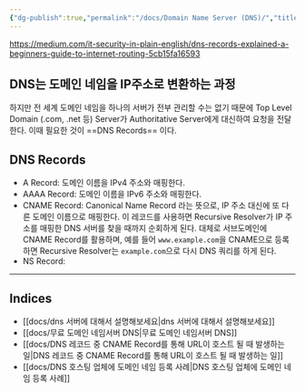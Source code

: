 ```yaml
---
{"dg-publish":true,"permalink":"/docs/Domain Name Server (DNS)/","title":"Domain Name Server (DNS)"}
---
```


<https://medium.com/it-security-in-plain-english/dns-records-explained-a-beginners-guide-to-internet-routing-5cb15fa16593>

## DNS는 도메인 네임을 IP주소로 변환하는 과정

하지만 전 세계 도메인 네임을 하나의 서버가 전부 관리할 수는 없기 때문에 Top Level Domain (.com, .net 등) Server가 Authoritative Server에게 대신하여 요청을 전달한다. 이때 필요한 것이 ==DNS Records== 이다.

## DNS Records

- A Record: 도메인 이름을 IPv4 주소와 매핑한다.
- AAAA Record: 도메인 이름을 IPv6 주소와 매핑한다.
- CNAME Record: Canonical Name Record 라는 뜻으로, IP 주소 대신에 또 다른 도메인 이름으로 매핑한다. 이 레코드를 사용하면 Recursive Resolver가 IP 주소를 매핑한 DNS 서버를 찾을 때까지 순회하게 된다. 대체로 서브도메인에 CNAME Record를 활용하며, 예를 들어 `www.example.com`을 CNAME으로 등록하면 Recursive Resolver는 `example.com`으로 다시 DNS 쿼리를 하게 된다.
- NS Record: 

---

## Indices

- [[docs/dns 서버에 대해서 설명해보세요\|dns 서버에 대해서 설명해보세요]]
- [[docs/무료 도메인 네임서버 DNS\|무료 도메인 네임서버 DNS]]
- [[docs/DNS 레코드 중 CNAME Record를 통해 URL이 호스트 될 때 발생하는 일\|DNS 레코드 중 CNAME Record를 통해 URL이 호스트 될 때 발생하는 일]]
- [[docs/DNS 호스팅 업체에 도메인 네임 등록 사례\|DNS 호스팅 업체에 도메인 네임 등록 사례]]
